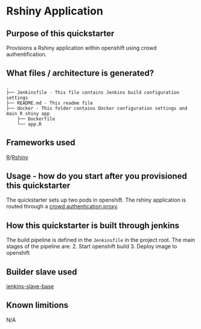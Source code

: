 # Rshiny Application
## Purpose of this quickstarter
Provisions a Rshiny application within openshift using crowd authentification.

## What files / architecture is generated?

```
.
├── Jenkinsfile - This file contains Jenkins build configuration settings
├── README.md - This readme file
├── docker - This folder contains Docker configuration settings and main R shiny app
    ├── Dockerfile
    └── app.R
```


## Frameworks used
[R](https://www.tutorialspoint.com/r/index.htm)/[Rshiny](https://shiny.rstudio.com/tutorial/)

## Usage - how do you start after you provisioned this quickstarter
The quickstarter sets up two pods in openshift. The rshiny application is routed through a [crowd authentication proxy](https://github.com/opendevstack/ods-core/tree/master/shared-images/nginx-authproxy-crowd).


## How this quickstarter is built through jenkins
The build pipeline is defined in the `Jenkinsfile` in the project root. The main stages of the pipeline are:
2. Start openshift build
3. Deploy image to openshift

## Builder slave used
[jenkins-slave-base](https://github.com/opendevstack/ods-core/tree/master/jenkins/slave-base)

## Known limitions
N/A
